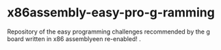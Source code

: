 # x86assembly-easy-pro-g-ramming
Repository of the easy programming challenges recommended by the g board written in x86 assemblyeen re-enabled! .
